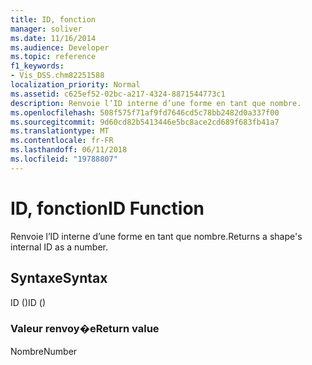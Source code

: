 ```yaml
---
title: ID, fonction
manager: soliver
ms.date: 11/16/2014
ms.audience: Developer
ms.topic: reference
f1_keywords:
- Vis_DSS.chm82251588
localization_priority: Normal
ms.assetid: c625ef52-02bc-a217-4324-8871544773c1
description: Renvoie l’ID interne d’une forme en tant que nombre.
ms.openlocfilehash: 508f575f71af9fd7646cd5c78bb2482d0a337f00
ms.sourcegitcommit: 9d60cd82b5413446e5bc8ace2cd689f683fb41a7
ms.translationtype: MT
ms.contentlocale: fr-FR
ms.lasthandoff: 06/11/2018
ms.locfileid: "19788807"
---
```

# <a name="id-function"></a><span data-ttu-id="31c26-103">ID, fonction</span><span class="sxs-lookup"><span data-stu-id="31c26-103">ID Function</span></span>

<span data-ttu-id="31c26-104">Renvoie l’ID interne d’une forme en tant que nombre.</span><span class="sxs-lookup"><span data-stu-id="31c26-104">Returns a shape's internal ID as a number.</span></span>
  
## <a name="syntax"></a><span data-ttu-id="31c26-105">Syntaxe</span><span class="sxs-lookup"><span data-stu-id="31c26-105">Syntax</span></span>

<span data-ttu-id="31c26-106">ID ()</span><span class="sxs-lookup"><span data-stu-id="31c26-106">ID ()</span></span>
  
### <a name="return-value"></a><span data-ttu-id="31c26-107">Valeur renvoy�e</span><span class="sxs-lookup"><span data-stu-id="31c26-107">Return value</span></span>

<span data-ttu-id="31c26-108">Nombre</span><span class="sxs-lookup"><span data-stu-id="31c26-108">Number</span></span>
  

